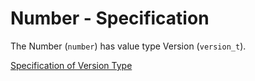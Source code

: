 # Number - Specification

The Number (`number`) has value type Version (`version_t`).

[Specification of Version Type](../../../../types/version-spec.en.md)
